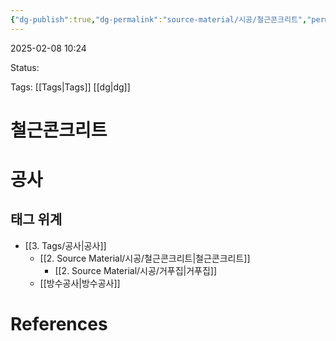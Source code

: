 ```yaml
---
{"dg-publish":true,"dg-permalink":"source-material/시공/철근콘크리트","permalink":"/source-material/시공/철근콘크리트/"}
---
```


2025-02-08 10:24

Status: 

Tags: [[Tags\|Tags]] [[dg\|dg]] 

# 철근콘크리트

<div class="transclusion internal-embed is-loaded"><div class="markdown-embed">



# 공사
## 태그 위계
- [[3. Tags/공사\|공사]] 
	- [[2. Source Material/시공/철근콘크리트\|철근콘크리트]] 
		- [[2. Source Material/시공/거푸집\|거푸집]] 
	- [[방수공사\|방수공사]] 


</div></div>


# References